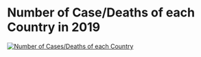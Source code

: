 # Number of Case/Deaths of each Country in 2019
 
<div class='tableauPlaceholder' id='viz1696589752759' style='position: relative'><noscript><a href='#'><img alt='Number of Cases&#47;Deaths of each Country ' src='https:&#47;&#47;public.tableau.com&#47;static&#47;images&#47;Nu&#47;NumberofDeathsineachCountryfromCovidin2019&#47;Dashboard2&#47;1_rss.png' style='border: none' /></a></noscript><object class='tableauViz'  style='display:none;'><param name='host_url' value='https%3A%2F%2Fpublic.tableau.com%2F' /> <param name='embed_code_version' value='3' /> <param name='site_root' value='' /><param name='name' value='NumberofDeathsineachCountryfromCovidin2019&#47;Dashboard2' /><param name='tabs' value='no' /><param name='toolbar' value='yes' /><param name='static_image' value='https:&#47;&#47;public.tableau.com&#47;static&#47;images&#47;Nu&#47;NumberofDeathsineachCountryfromCovidin2019&#47;Dashboard2&#47;1.png' /> <param name='animate_transition' value='yes' /><param name='display_static_image' value='yes' /><param name='display_spinner' value='yes' /><param name='display_overlay' value='yes' /><param name='display_count' value='yes' /><param name='language' value='en-GB' /></object></div>